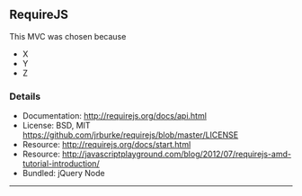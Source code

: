 ## RequireJS ##

This MVC was chosen because

  - X
  - Y
  - Z

### Details ###

- Documentation: <http://requirejs.org/docs/api.html>
- License: BSD, MIT <https://github.com/jrburke/requirejs/blob/master/LICENSE>
- Resource: <http://requirejs.org/docs/start.html>
- Resource: <http://javascriptplayground.com/blog/2012/07/requirejs-amd-tutorial-introduction/>
- Bundled: jQuery Node

---
